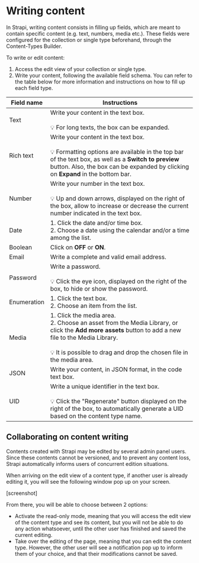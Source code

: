 # Writing content

In Strapi, writing content consists in filling up fields, which are meant to contain specific content (e.g. text, numbers, media etc.). These fields were configured for the collection or single type beforehand, through the Content-Types Builder.

To write or edit content:

1. Access the edit view of your collection or single type.
2. Write your content, following the available field schema. You can refer to the table below for more information and instructions on how to fill up each field type.

| Field name  | Instructions                                                                                                                                                                                                                           |
|-------------|----------------------------------------------------------------------------------------------------------------------------------------------------------------------------------------------------------------------------------------|
| Text        | Write your content in the text box. <br><br> 💡 For long texts, the box can be expanded.                                                                                                                                                |
| Rich text   | Write your content in the text box. <br><br> 💡 Formatting options are available in the top bar of the text box, as well as a **Switch to preview** button. Also, the box can be expanded by clicking on **Expand** in the bottom bar.  |
| Number      | Write your number in the text box. <br><br> 💡 Up and down arrows, displayed on the right of the box, allow to increase or decrease the current number indicated in the text box.                                                       |
| Date        | 1. Click the date and/or time box. <br> 2. Choose a date using the calendar and/or a time among the list.                                                                                                                              |
| Boolean     | Click on **OFF** or **ON**.                                                                                                                                                                                                            |
| Email       | Write a complete and valid email address.                                                                                                                                                                                              |
| Password    | Write a password. <br><br> 💡 Click the eye icon, displayed on the right of the box, to hide or show the password.                                                                                                                      |
| Enumeration | 1. Click the text box. <br> 2. Choose an item from the list.                                                                                                                                                                           |
| Media       | 1. Click the media area. <br> 2. Choose an asset from the Media Library, or click the **Add more assets** button to add a new file to the Media Library. <br><br> 💡 It is possible to drag and drop the chosen file in the media area. |
| JSON        | Write your content, in JSON format, in the code text box.                                                                                                                                                                              |
| UID         | Write a unique identifier in the text box. <br><br> 💡 Click the "Regenerate" button displayed on the right of the box, to automatically generate a UID based on the content type name.                                                 |

## Collaborating on content writing

Contents created with Strapi may be edited by several admin panel users. Since these contents cannot be versioned, and to prevent any content loss, Strapi automatically informs users of concurrent edition situations.

When arriving on the edit view of a content type, if another user is already editing it, you will see the following window pop up on your screen.

[screenshot]

From there, you will be able to choose between 2 options:

- Activate the read-only mode, meaning that you will access the edit view of the content type and see its content, but you will not be able to do any action whatsoever, until the other user has finished and saved the current editing.
- Take over the editing of the page, meaning that you can edit the content type. However, the other user will see a notification pop up to inform them of your choice, and that their modifications cannot be saved.